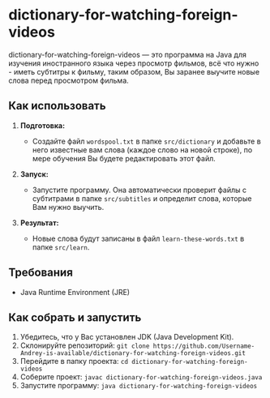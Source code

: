 # dictionary-for-watching-foreign-videos

dictionary-for-watching-foreign-videos — это программа на Java для изучения иностранного языка через просмотр фильмов, всё что нужно - иметь субтитры к фильму, таким образом, Вы заранее выучите новые слова перед просмотром фильма.

## Как использовать

1. **Подготовка:**
   - Создайте файл `wordspool.txt` в папке `src/dictionary` и добавьте в него известные вам слова (каждое слово на новой строке), по мере обучения Вы будете редактировать этот файл.

2. **Запуск:**
   - Запустите программу. Она автоматически проверит файлы с субтитрами в папке `src/subtitles` и определит слова, которые Вам нужно выучить.

3. **Результат:**
   - Новые слова будут записаны в файл `learn-these-words.txt` в папке `src/learn`.

## Требования

- Java Runtime Environment (JRE)

## Как собрать и запустить

1. Убедитесь, что у Вас установлен JDK (Java Development Kit).
2. Склонируйте репозиторий: `git clone https://github.com/Username-Andrey-is-available/dictionary-for-watching-foreign-videos.git`
3. Перейдите в папку проекта: `cd dictionary-for-watching-foreign-videos`
4. Соберите проект: `javac dictionary-for-watching-foreign-videos.java`
5. Запустите программу: `java dictionary-for-watching-foreign-videos`
